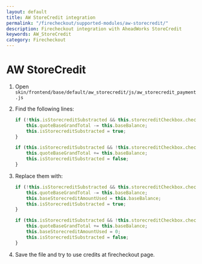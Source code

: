 ```yaml
---
layout: default
title: AW StoreCredit integration
permalink: "/firecheckout/supported-modules/aw-storecredit/"
description: Firecheckout integration with AheadWorks StoreCredit
keywords: AW_StoreCredit
category: Firecheckout
---
```


# AW StoreCredit

 1. Open `skin/frontend/base/default/aw_storecredit/js/aw_storecredit_payment.js`
 2. Find the following lines:

    ```javascript
    if (!this.isStorecreditSubstracted && this.storecreditCheckbox.checked) {
        this.quoteBaseGrandTotal -= this.baseBalance;
        this.isStorecreditSubstracted = true;
    }

    if (this.isStorecreditSubstracted && !this.storecreditCheckbox.checked) {
        this.quoteBaseGrandTotal += this.baseBalance;
        this.isStorecreditSubstracted = false;
    }
    ```

 3. Replace them with:

    ```javascript
    if (!this.isStorecreditSubstracted && this.storecreditCheckbox.checked) {
        this.quoteBaseGrandTotal -= this.baseBalance;
        this.baseStorecreditAmountUsed = this.baseBalance;
        this.isStorecreditSubstracted = true;
    }

    if (this.isStorecreditSubstracted && !this.storecreditCheckbox.checked) {
        this.quoteBaseGrandTotal += this.baseBalance;
        this.baseStorecreditAmountUsed = 0;
        this.isStorecreditSubstracted = false;
    }
    ```

 4. Save the file and try to use credits at firecheckout page.

